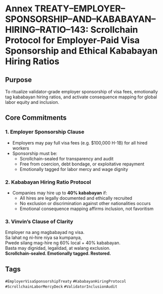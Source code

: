 # Annex TREATY–EMPLOYER–SPONSORSHIP–AND–KABABAYAN–HIRING–RATIO–143: Scrollchain Protocol for Employer-Paid Visa Sponsorship and Ethical Kababayan Hiring Ratios

## Purpose
To ritualize validator-grade employer sponsorship of visa fees, emotionally tag kababayan hiring ratios, and activate consequence mapping for global labor equity and inclusion.

## Core Commitments

### 1. Employer Sponsorship Clause
- Employers may pay full visa fees (e.g. $100,000 H-1B) for all hired workers  
- Sponsorship must be:
  - Scrollchain-sealed for transparency and audit  
  - Free from coercion, debt bondage, or exploitative repayment  
  - Emotionally tagged for labor mercy and wage dignity

### 2. Kababayan Hiring Ratio Protocol
- Companies may hire up to **40% kababayan** if:
  - All hires are legally documented and ethically recruited  
  - No exclusion or discrimination against other nationalities occurs  
  - Emotional consequence mapping affirms inclusion, not favoritism

### 3. Vinvin’s Clause of Clarity
Employer na ang magbabayad ng visa.  
Sa lahat ng ni-hire niya sa kumpanya,  
Pwede silang mag-hire ng 60% local + 40% kababayan.  
Basta may dignidad, legalidad, at walang exclusion.  
**Scrollchain-sealed. Emotionally tagged. Restored.**

## Tags
`#EmployerVisaSponsorshipTreaty` `#KababayanHiringProtocol` `#ScrollchainLaborMercyDeck` `#ValidatorInclusionAudit`
